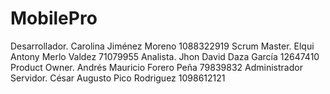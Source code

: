 # MobilePro
Desarrollador. Carolina Jiménez Moreno 1088322919
Scrum Master. Elqui Antony Merlo Valdez 71079955 
Analista. Jhon David Daza García 12647410
Product Owner. Andrés Mauricio Forero Peña 79839832
Administrador Servidor. César Augusto Pico Rodriguez 1098612121
